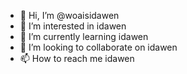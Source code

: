 - 👋 Hi, I’m @woaisidawen
- 👀 I’m interested in idawen
- 🌱 I’m currently learning idawen
- 💞️ I’m looking to collaborate on idawen
- 📫 How to reach me idawen

<!---
woaisidawen/woaisidawen is a ✨ special ✨ repository because its `README.md` (this file) appears on your GitHub profile.
You can click the Preview link to take a look at your changes.
--->

